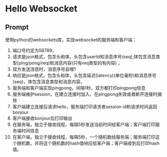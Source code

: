 # Hello Websocket


## Prompt

使用python的websockets库，实现websocket的服务端和客户端：
1. 端口号约定为58789，
2. 请求是json格式，包含头和体，头包含userId和消息序号(seq),体包含消息类型(ping/pong/req)和消息内容(只有req类型的有内容)；
3. 双方发送消息时，消息序号自增1
3. 响应是json格式，包含头和体，头包含延迟(latency)(单位毫秒)和消息序号(seq)，体包含消息类型和消息内容。
4. 服务端和客户端实现pingpong，间隔1秒，双方都打印pingpong信息
5. 服务端维护session，在建立连接时加入、在pingpong失效或者断开连接时摘除
5. 客户端建立连接后请求hello，服务端打印请求者session id和请求时间返回bonjour
6. 客户端接收bonjour后打印输出
7. 在服务端，独立于接收线程，每隔5秒发送当前时间给客户端；客户端打印服务端时间信息
8. 在客户端，独立于接收线程，每隔5秒，一个随机数给服务端；服务端打印这个随机数，并将这个随机数的hash值响应给客户端；客户端收到后打印hash值。

